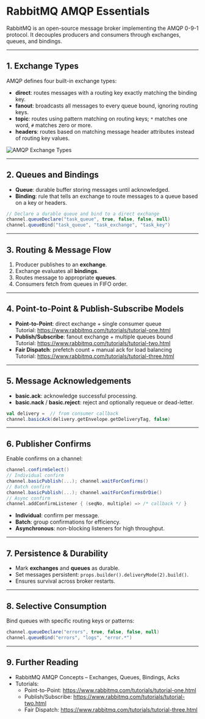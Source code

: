 # RabbitMQ AMQP Essentials

RabbitMQ is an open-source message broker implementing the AMQP 0-9-1 protocol. It decouples producers and consumers through exchanges, queues, and bindings.

---

## 1. Exchange Types

AMQP defines four built-in exchange types:

- **direct**: routes messages with a routing key exactly matching the binding key.
- **fanout**: broadcasts all messages to every queue bound, ignoring routing keys.
- **topic**: routes using pattern matching on routing keys; `*` matches one word, `#` matches zero or more.
- **headers**: routes based on matching message header attributes instead of routing key values.

![AMQP Exchange Types](https://raw.githubusercontent.com/ymysak/static-assets/main/images/rabbitmq-exchanges.png)

---

## 2. Queues and Bindings

- **Queue**: durable buffer storing messages until acknowledged.
- **Binding**: rule that tells an exchange to route messages to a queue based on a key or headers.

```scala
// Declare a durable queue and bind to a direct exchange
channel.queueDeclare("task_queue", true, false, false, null)
channel.queueBind("task_queue", "task_exchange", "task_key")
```

---

## 3. Routing & Message Flow

1. Producer publishes to an **exchange**.
2. Exchange evaluates all **bindings**.
3. Routes message to appropriate **queues**.
4. Consumers fetch from queues in FIFO order.

---

## 4. Point-to-Point & Publish-Subscribe Models

- **Point-to-Point**: direct exchange + single consumer queue  
  Tutorial: https://www.rabbitmq.com/tutorials/tutorial-one.html
- **Publish/Subscribe**: fanout exchange + multiple queues bound  
  Tutorial: https://www.rabbitmq.com/tutorials/tutorial-two.html
- **Fair Dispatch**: prefetch count + manual ack for load balancing  
  Tutorial: https://www.rabbitmq.com/tutorials/tutorial-three.html

---

## 5. Message Acknowledgements

- **basic.ack**: acknowledge successful processing.
- **basic.nack** / **basic.reject**: reject and optionally requeue or dead-letter.

```scala
val delivery =  // from consumer callback
channel.basicAck(delivery.getEnvelope.getDeliveryTag, false)
```

---

## 6. Publisher Confirms

Enable confirms on a channel:

```scala
channel.confirmSelect()
// Individual confirm
channel.basicPublish(...); channel.waitForConfirms()
// Batch confirm
channel.basicPublish(...); channel.waitForConfirmsOrDie()
// Async confirm
channel.addConfirmListener { (seqNo, multiple) => /* callback */ }
```

- **Individual**: confirm per message.
- **Batch**: group confirmations for efficiency.
- **Asynchronous**: non-blocking listeners for high throughput.

---

## 7. Persistence & Durability

- Mark **exchanges** and **queues** as durable.
- Set messages persistent: `props.builder().deliveryMode(2).build()`.
- Ensures survival across broker restarts.

---

## 8. Selective Consumption

Bind queues with specific routing keys or patterns:

```scala
channel.queueDeclare("errors", true, false, false, null)
channel.queueBind("errors", "logs", "error.*")
```

---

## 9. Further Reading

- RabbitMQ AMQP Concepts – Exchanges, Queues, Bindings, Acks  
- Tutorials:  
  - Point-to-Point: https://www.rabbitmq.com/tutorials/tutorial-one.html  
  - Publish/Subscribe: https://www.rabbitmq.com/tutorials/tutorial-two.html  
  - Fair Dispatch: https://www.rabbitmq.com/tutorials/tutorial-three.html
